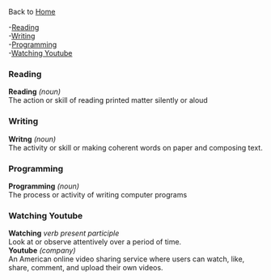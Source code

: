 Back to [Home](README.md)  

-[Reading](###Reading)  
-[Writing](###Writing)  
-[Programming](###Programming)  
-[Watching Youtube](###Watching-Youtube)


### Reading
**Reading** *(noun)*   
The action or skill of reading printed matter silently or aloud  

### Writing
**Writng** *(noun)*  
The activity or skill or making coherent words on paper and composing text. 

### Programming
**Programming** *(noun)*  
The process or activity of writing computer programs

### Watching Youtube
**Watching** *verb present participle*  
Look at or observe attentively over a period of time.  
**Youtube** *(company)*  
An American online video sharing service where users can watch, like, share, comment, and upload their own videos.